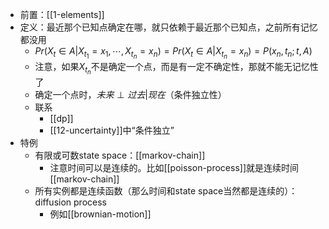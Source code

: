 - 前置：[[1-elements]]
- 定义：最近那个已知点确定在哪，就只依赖于最近那个已知点，之前所有记忆都没用
  - $Pr(X_t \in A | X_{t_1} = x_1,\cdots,X_{t_n} = x_n) = Pr(X_t\in A|X_{t_n} = x_n)=P(x_n,t_n; t,A)$
  - 注意，如果$X_{t_n}$不是确定一个点，而是有一定不确定性，那就不能无记忆性了
  - 确定一个点时，$未来\perp 过去 | 现在$（条件独立性）
  - 联系
    - [[dp]]
    - [[12-uncertainty]]中“条件独立”
- 特例
  - 有限或可数state space：[[markov-chain]]
    - 注意时间可以是连续的。比如[[poisson-process]]就是连续时间[[markov-chain]]
  - 所有实例都是连续函数（那么时间和state space当然都是连续的）：diffusion process
    - 例如[[brownian-motion]]